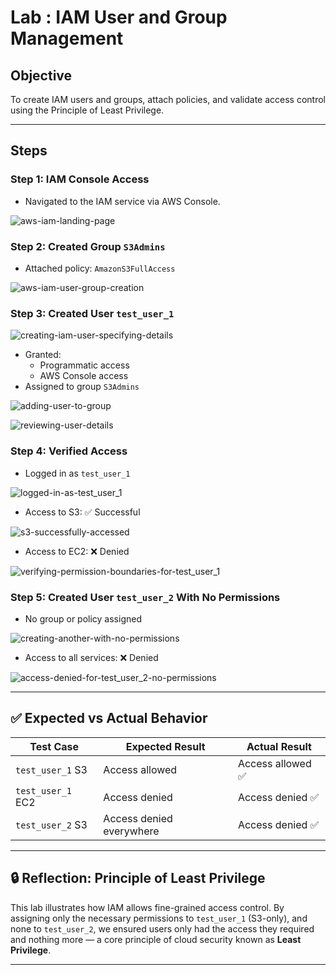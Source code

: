 # Lab : IAM User and Group Management

## Objective
To create IAM users and groups, attach policies, and validate access control using the Principle of Least Privilege.

---

## Steps

### Step 1: IAM Console Access
- Navigated to the IAM service via AWS Console.
  
![aws-iam-landing-page](https://github.com/user-attachments/assets/c34823c5-34da-40f0-98c6-29854c4a7f1d)


### Step 2: Created Group `S3Admins`
- Attached policy: `AmazonS3FullAccess`
  
![aws-iam-user-group-creation](https://github.com/user-attachments/assets/bbe9be45-717c-4eb6-870b-c3924bc551c6)



### Step 3: Created User `test_user_1`

![creating-iam-user-specifying-details](https://github.com/user-attachments/assets/f640cc3c-727e-459f-bbef-732c5477a316)

- Granted:
  - Programmatic access
  - AWS Console access
- Assigned to group `S3Admins`


![adding-user-to-group](https://github.com/user-attachments/assets/331be36b-83bf-4ee5-ac4b-e1431a85e01f)

![reviewing-user-details](https://github.com/user-attachments/assets/108f0cf4-1383-450d-952a-db4056cd61b9)



### Step 4: Verified Access
- Logged in as `test_user_1`

![logged-in-as-test_user_1](https://github.com/user-attachments/assets/f1f563e3-6213-440f-9a69-64ead93178c7)

  
- Access to S3: ✅ Successful

![s3-successfully-accessed](https://github.com/user-attachments/assets/291603da-9b8f-43ee-9ace-570de9ea9b84)

- Access to EC2: ❌ Denied
  
![verifying-permission-boundaries-for-test_user_1](https://github.com/user-attachments/assets/31adc82a-5e75-46ee-bcef-19e5bdb32550)


### Step 5: Created User `test_user_2` With No Permissions
- No group or policy assigned

![creating-another-with-no-permissions](https://github.com/user-attachments/assets/cc6b9aa7-7aae-42b7-92b1-361a1076e026)

- Access to all services: ❌ Denied
  
![access-denied-for-test_user_2-no-permissions](https://github.com/user-attachments/assets/3cea2a5a-9458-420d-9ded-5c4f8a553947)

---

## ✅ Expected vs Actual Behavior

| Test Case         | Expected Result          | Actual Result           |
|------------------|--------------------------|-------------------------|
| `test_user_1` S3 | Access allowed           | Access allowed ✅       |
| `test_user_1` EC2| Access denied            | Access denied ✅        |
| `test_user_2` S3 | Access denied everywhere | Access denied ✅        |

---

## 🔒 Reflection: Principle of Least Privilege

This lab illustrates how IAM allows fine-grained access control. By assigning only the necessary permissions to `test_user_1` (S3-only), and none to `test_user_2`, we ensured users only had the access they required and nothing more — a core principle of cloud security known as **Least Privilege**.

---

